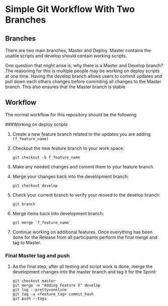 # Simple Git Workflow With Two Branches

Branches
--------

There are two main branches, Master and Deploy. Master contains the usable
scripts and develop should contain working scripts.

One question that might arise is, why there is a Master and Develop branch?  The
reasoning for this is multiple people may be working on deploy scripts at one time.
Having the develop branch allows users to commit updates and pull down each others
changes before commiting all changes to the Master branch. This also ensures that the Master branch is stable

Workflow
--------

The normal workflow for this repository should be the following

###Working on deploy scripts

1. Create a new feature branch related to the updates you are adding `(f_feature_name)`
1. Checkout the new feature branch to your work space:

    ```
    git checkout -b f_feature_name
    ```

1. Make any needed changes and commit them to your feature branch
1. Merge your changes back into the development branch:

    ```
    git checkout develop
    ```

1. Check your current branch to verify your moved to the develop branch:

    ```
    git branch
    ```

1. Merge items back into development branch:

    ```
    git merge `f_feature_name`
    ```

1. Continue working on additional features.  Once everything has been done for the Release from all
   participants perform the final merge and tag to Master.

### Final Master tag and push

1. As the final step, after all testing and script work is done, merge the development changes
   into the master branch and tag it for the Sprint:

    ```
    git checkout master
    git merge -m "Adding Feature X" develop
    git log --pretty=oneline
    git tag -a <feature_tag> commit_hash
    git push --tags
    ```
